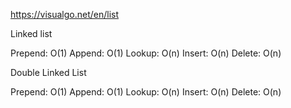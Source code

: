 https://visualgo.net/en/list

Linked list

Prepend: O(1)
Append:  O(1)
Lookup:  O(n)
Insert:  O(n)
Delete:  O(n)

Double Linked List

Prepend: O(1)
Append:  O(1)
Lookup:  O(n)
Insert:  O(n)
Delete:  O(n)

